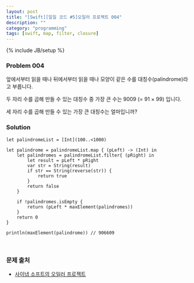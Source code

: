 ```yaml
---
layout: post
title: "[Swift][일일 코드 #5]오일러 프로젝트 004"
description: ""
category: "programming"
tags: [swift, map, filter, closure]
---
```

{% include JB/setup %}

### Problem 004

앞에서부터 읽을 때나 뒤에서부터 읽을 때나 모양이 같은 수를 대칭수(palindrome)라고 부릅니다.

두 자리 수를 곱해 만들 수 있는 대칭수 중 가장 큰 수는 9009 (= 91 × 99) 입니다.

세 자리 수를 곱해 만들 수 있는 가장 큰 대칭수는 얼마입니까?

### Solution

	let palindromeList = [Int](100..<1000)

	let palindrome = palindromeList.map { (pLeft) -> (Int) in
		let palindromes = palindromeList.filter{ (pRight) in
			let result = pLeft * pRight
			var str = String(result)
			if str == String(reverse(str)) {
				return true
			}
			return false
		}

		if !palindromes.isEmpty {
			return (pLeft * maxElement(palindromes))
		}
		return 0
	}

	println(maxElement(palindrome)) // 906609

<br/>

### 문제 출처

* [사이냅 소프트의 오일러 프로젝트](http://euler.synap.co.kr/prob_detail.php?id=4)